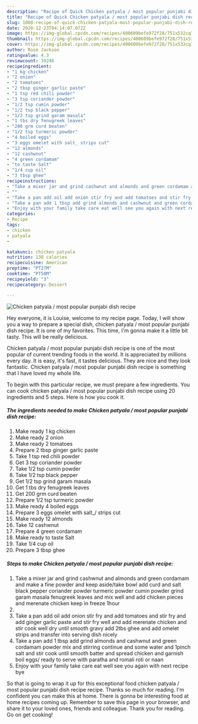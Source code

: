 ```yaml
---
description: "Recipe of Quick Chicken patyala / most popular punjabi dish recipe"
title: "Recipe of Quick Chicken patyala / most popular punjabi dish recipe"
slug: 1008-recipe-of-quick-chicken-patyala-most-popular-punjabi-dish-recipe
date: 2020-12-23T04:14:07.072Z
image: https://img-global.cpcdn.com/recipes/400609befe972f28/751x532cq70/chicken-patyala-most-popular-punjabi-dish-recipe-recipe-main-photo.jpg
thumbnail: https://img-global.cpcdn.com/recipes/400609befe972f28/751x532cq70/chicken-patyala-most-popular-punjabi-dish-recipe-recipe-main-photo.jpg
cover: https://img-global.cpcdn.com/recipes/400609befe972f28/751x532cq70/chicken-patyala-most-popular-punjabi-dish-recipe-recipe-main-photo.jpg
author: Rose Jackson
ratingvalue: 4.3
reviewcount: 39246
recipeingredient:
- "1 kg chicken"
- "2 onion"
- "2 tomatoes"
- "2 tbsp ginger garlic paste"
- "1 tsp red chili powder"
- "3 tsp coriander powder"
- "1/2 tsp cumin powder"
- "1/2 tsp black pepper"
- "1/2 tsp grind garam masala"
- "1 tbs dry fenugreek leaves"
- "200 grm curd beaten"
- "1/2 tsp turmeric powder"
- "4 boiled eggs"
- "3 eggs omelet with salt_ strips cut"
- "12 almonds"
- "12 cashwnut"
- "4 green cordamam"
- "to taste Salt"
- "1/4 cup oil"
- "3 tbsp ghee"
recipeinstructions:
- "Take a mixer jar and grind cashwnut and almonds and green cordamam and make a fine powder and keep aside/take bowl add curd and salt black pepper coriander powder turmeric powder cumin powder grind garam masala fenugreek leaves and mix well and add chicken pieces and merenate chicken keep in freeze 1hour"
- ""
- "Take a pan add oil add onion stir fry and add tomatoes and stir fry and add ginger garlic paste and stir fry well and add merenate chicken and stir cook well dry until smooth gravy add 2tbs ghee and add omelet strips and transfer into serving dish nicely"
- "Take a pan add 1 tbsp add grind almonds and cashwnut and green cordamam powder mix and stirring continue and some water and 1pinch salt and stir cook until smooth batter and spread chicken and garnish boil eggs/ ready to serve with paratha and romali roti or naan"
- "Enjoy with your family take care eat well see you again with next recipe bye"
categories:
- Recipe
tags:
- chicken
- patyala
- 

katakunci: chicken patyala  
nutrition: 138 calories
recipecuisine: American
preptime: "PT27M"
cooktime: "PT50M"
recipeyield: "3"
recipecategory: Dessert

---
```



![Chicken patyala / most popular punjabi dish recipe](https://img-global.cpcdn.com/recipes/400609befe972f28/751x532cq70/chicken-patyala-most-popular-punjabi-dish-recipe-recipe-main-photo.jpg)

Hey everyone, it is Louise, welcome to my recipe page. Today, I will show you a way to prepare a special dish, chicken patyala / most popular punjabi dish recipe. It is one of my favorites. This time, I'm gonna make it a little bit tasty. This will be really delicious.



Chicken patyala / most popular punjabi dish recipe is one of the most popular of current trending foods in the world. It is appreciated by millions every day. It is easy, it's fast, it tastes delicious. They are nice and they look fantastic. Chicken patyala / most popular punjabi dish recipe is something that I have loved my whole life.


To begin with this particular recipe, we must prepare a few ingredients. You can cook chicken patyala / most popular punjabi dish recipe using 20 ingredients and 5 steps. Here is how you cook it.

<!--inarticleads1-->

##### The ingredients needed to make Chicken patyala / most popular punjabi dish recipe:

1. Make ready 1 kg chicken
1. Make ready 2 onion
1. Make ready 2 tomatoes
1. Prepare 2 tbsp ginger garlic paste
1. Take 1 tsp red chili powder
1. Get 3 tsp coriander powder
1. Take 1/2 tsp cumin powder
1. Take 1/2 tsp black pepper
1. Get 1/2 tsp grind garam masala
1. Get 1 tbs dry fenugreek leaves
1. Get 200 grm curd beaten
1. Prepare 1/2 tsp turmeric powder
1. Make ready 4 boiled eggs
1. Prepare 3 eggs omelet with salt_/ strips cut
1. Make ready 12 almonds
1. Take 12 cashwnut
1. Prepare 4 green cordamam
1. Make ready to taste Salt
1. Take 1/4 cup oil
1. Prepare 3 tbsp ghee




<!--inarticleads2-->

##### Steps to make Chicken patyala / most popular punjabi dish recipe:

1. Take a mixer jar and grind cashwnut and almonds and green cordamam and make a fine powder and keep aside/take bowl add curd and salt black pepper coriander powder turmeric powder cumin powder grind garam masala fenugreek leaves and mix well and add chicken pieces and merenate chicken keep in freeze 1hour
1. 
1. Take a pan add oil add onion stir fry and add tomatoes and stir fry and add ginger garlic paste and stir fry well and add merenate chicken and stir cook well dry until smooth gravy add 2tbs ghee and add omelet strips and transfer into serving dish nicely
1. Take a pan add 1 tbsp add grind almonds and cashwnut and green cordamam powder mix and stirring continue and some water and 1pinch salt and stir cook until smooth batter and spread chicken and garnish boil eggs/ ready to serve with paratha and romali roti or naan
1. Enjoy with your family take care eat well see you again with next recipe bye




So that is going to wrap it up for this exceptional food chicken patyala / most popular punjabi dish recipe recipe. Thanks so much for reading. I'm confident you can make this at home. There is gonna be interesting food at home recipes coming up. Remember to save this page in your browser, and share it to your loved ones, friends and colleague. Thank you for reading. Go on get cooking!
